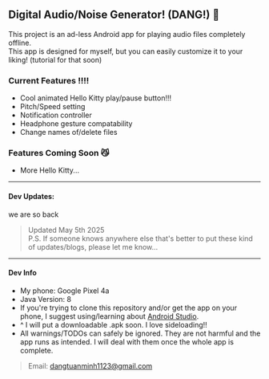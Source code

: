 ## Digital Audio/Noise Generator! (DANG!) 📼
This project is an ad-less Android app for playing audio files completely offline.\
This app is designed for myself, but you can easily customize it to your liking! (tutorial for that soon)

### Current Features ‼️‼️
- Cool animated Hello Kitty play/pause button!!!
- Pitch/Speed setting
- Notification controller
- Headphone gesture compatability
- Change names of/delete files

### Features Coming Soon 😼

- More Hello Kitty...

----

#### Dev Updates:
we are so back
>Updated May 5th 2025\
>P.S. If someone knows anywhere else that's better to put these kind of updates/blogs, please let me know...

----

#### Dev Info 
- My phone: Google Pixel 4a
- Java Version: 8
- If you're trying to clone this repository and/or get the app on your phone, I suggest using/learning about [Android Studio](https://developer.android.com/studio?gad_source=1&gclid=Cj0KCQjw4cS-BhDGARIsABg4_J1JtKwOxSEJL3cfLVYuusIUK5HGLVv_I9vWDQpqSgQJ-NFhvGGysO8aAizDEALw_wcB&gclsrc=aw.ds).
- ^ I will put a downloadable .apk soon. I love sideloading!!
- All warnings/TODOs can safely be ignored. They are not harmful and the app runs as intended. I will deal with them once the whole app is complete.
> Email: dangtuanminh1123@gmail.com
